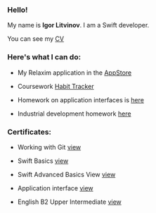 ### Hello!

My name is **Igor Litvinov**. I am a Swift developer.

You can see my [CV](http://igor-ios.ru/iOS-developer_Литвинов_Игорь.pdf)


### Here's what I can do:

* My Relaxim application in the [AppStore](https://apps.apple.com/us/app/relaxim/id6456844054)

* Coursework [Habit Tracker](https://github.com/sgarista/MyHabits)

* Homework on application interfaces is [here](https://github.com/sgarista/ios-homeworks/tree/develop-iosui)

* Industrial development homework [here](https://github.com/sgarista/ios-homeworks/tree/develop-iosint)


### Certificates:

* Working with Git [view](https://github.com/sgarista/sgarista/blob/main/%D1%81ertificates/certificate_git.pdf)

* Swift Basics [view](https://github.com/sgarista/sgarista/blob/main/%D1%81ertificates/certificate_osnovi.pdf)

* Swift Advanced Basics View [view](https://github.com/sgarista/sgarista/blob/main/%D1%81ertificates/certificate_advance.pdf)

* Application interface [view](https://github.com/sgarista/sgarista/blob/main/%D1%81ertificates/certificateUI.pdf)

* English B2 Upper Intermediate [view](https://github.com/sgarista/sgarista/blob/main/%D1%81ertificates/EFSETCertificate.pdf)


